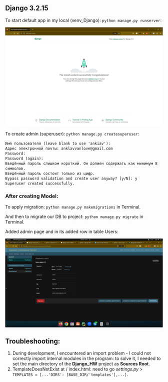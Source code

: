 ## Django 3.2.15

To start default app in my local (venv_Django): `python manage.py runserver`:
<p align="center">
<img alt="img.png" sizes="830x453" src="readme/HW18_1.png"/>
</p>

To create admin (superuser): `python manage.py createsuperuser`:
```commandline
Имя пользователя (leave blank to use 'ankiav'): 
Адрес электронной почты: anklavvanlove@gmail.com
Password: 
Password (again): 
Введённый пароль слишком короткий. Он должен содержать как минимум 8 символов.
Введённый пароль состоит только из цифр.
Bypass password validation and create user anyway? [y/N]: y
Superuser created successfully.
``` 

### After creating Model:

To apply migration: `python manage.py makemigrations` in Terminal.

And then to migrate our DB to project: `python manage.py migrate` in Terminal.

Added admin page and in its added row in table Users:
<p align="center">
<img alt="img.png" sizes="830x453" src="readme/HW18_2.png"/>
</p>

## Troubleshooting:
1. During development, I encountered an import problem - I could not correctly import internal modules in the program: to solve it, I needed to set the main directory of the **Django_HW** project as **Sources Root**.
2. TemplateDoesNotExist at / index.html: need to go _settings.py_ > `TEMPLATES = [...'DIRS': [BASE_DIR/'templates'],...]`.

